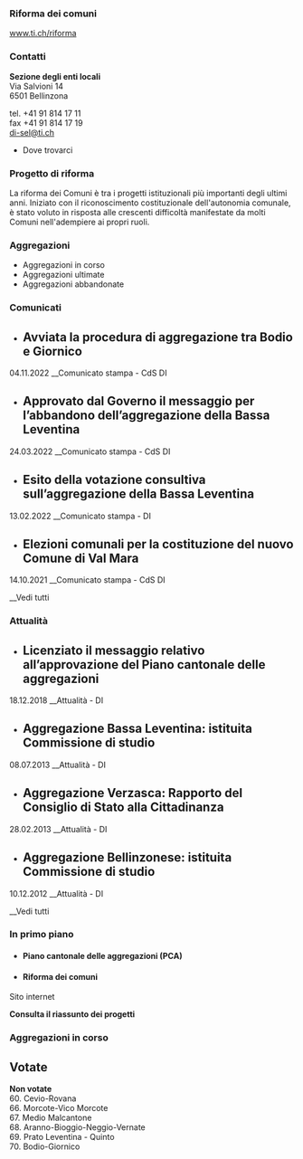###  Riforma dei comuni

www.ti.ch/riforma

###  Contatti

**Sezione degli enti locali**  
Via Salvioni 14  
6501 Bellinzona

tel. +41 91 814 17 11  
fax +41 91 814 17 19  
di-sel@ti.ch

  * Dove trovarci

###  Progetto di riforma

La riforma dei Comuni è tra i progetti istituzionali più importanti degli
ultimi anni. Iniziato con il riconoscimento costituzionale dell'autonomia
comunale, è stato voluto in risposta alle crescenti difficoltà manifestate da
molti Comuni nell'adempiere ai propri ruoli.

###  Aggregazioni

  * Aggregazioni in corso
  * Aggregazioni ultimate
  * Aggregazioni abbandonate

###  Comunicati

  * ## Avviata la procedura di aggregazione tra Bodio e Giornico

04.11.2022 __Comunicato stampa \- CdS DI

  * ## Approvato dal Governo il messaggio per l’abbandono dell’aggregazione della Bassa Leventina

24.03.2022 __Comunicato stampa \- CdS DI

  * ## Esito della votazione consultiva sull’aggregazione della Bassa Leventina

13.02.2022 __Comunicato stampa \- DI

  * ## Elezioni comunali per la costituzione del nuovo Comune di Val Mara

14.10.2021 __Comunicato stampa \- CdS DI

__Vedi tutti

###  Attualità

  * ## Licenziato il messaggio relativo all’approvazione del Piano cantonale delle aggregazioni

18.12.2018 __Attualità \- DI

  * ## Aggregazione Bassa Leventina: istituita Commissione di studio

08.07.2013 __Attualità \- DI

  * ## Aggregazione Verzasca: Rapporto del Consiglio di Stato alla Cittadinanza

28.02.2013 __Attualità \- DI

  * ## Aggregazione Bellinzonese: istituita Commissione di studio

10.12.2012 __Attualità \- DI

__Vedi tutti

### In primo piano

  * #### Piano cantonale delle aggregazioni (PCA) 

  * #### Riforma dei comuni

Sito internet

**Consulta il riassunto dei progetti**

###  Aggregazioni in corso

**Votate**  
-  
  
 **Non votate**  
60\. Cevio-Rovana  
66\. Morcote-Vico Morcote  
67\. Medio Malcantone  
68\. Aranno-Bioggio-Neggio-Vernate  
69\. Prato Leventina - Quinto  
70\. Bodio-Giornico

